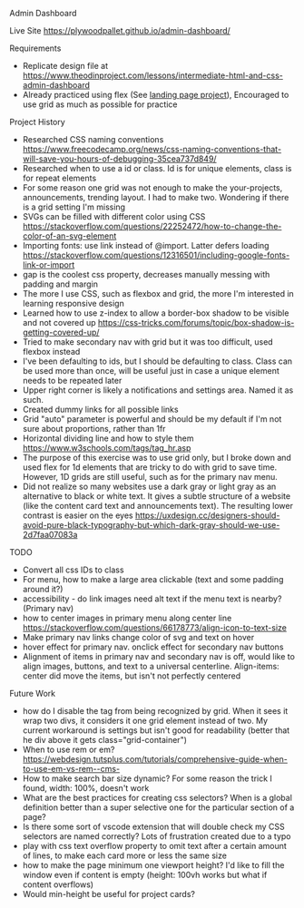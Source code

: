 Admin Dashboard

Live Site
https://plywoodpallet.github.io/admin-dashboard/

Requirements
- Replicate design file at https://www.theodinproject.com/lessons/intermediate-html-and-css-admin-dashboard
- Already practiced using flex (See [landing page project](https://github.com/PlywoodPallet/landingpage)), Encouraged to use grid as much as possible for practice

Project History
- Researched CSS naming conventions https://www.freecodecamp.org/news/css-naming-conventions-that-will-save-you-hours-of-debugging-35cea737d849/
- Researched when to use a id or class. Id is for unique elements, class is for repeat elements
- For some reason one grid was not enough to make the your-projects, announcements, trending layout. I had to make two. Wondering if there is a grid setting I'm missing
- SVGs can be filled with different color using CSS https://stackoverflow.com/questions/22252472/how-to-change-the-color-of-an-svg-element
- Importing fonts: use link instead of @import. Latter defers loading https://stackoverflow.com/questions/12316501/including-google-fonts-link-or-import
- gap is the coolest css property, decreases manually messing with padding and margin
- The more I use CSS, such as flexbox and grid, the more I'm interested in learning responsive design
- Learned how to use z-index to allow a border-box shadow to be visible and not covered up https://css-tricks.com/forums/topic/box-shadow-is-getting-covered-up/
- Tried to make secondary nav with grid but it was too difficult, used flexbox instead
- I've been defaulting to ids, but I should be defaulting to class. Class can be used more than once, will be useful just in case a unique element needs to be repeated later
- Upper right corner is likely a notifications and settings area. Named it as such.
- Created dummy links for all possible links
- Grid "auto" parameter is powerful and should be my default if I'm not sure about proportions, rather than 1fr
- Horizontal dividing line and how to style them https://www.w3schools.com/tags/tag_hr.asp
- The purpose of this exercise was to use grid only, but I broke down and used flex for 1d elements that are tricky to do with grid to save time. However, 1D grids are still useful, such as for the primary nav menu. 
- Did not realize so many websites use a dark gray or light gray as an alternative to black or white text. It gives a subtle structure of a website (like the content card text and announcements text). The resulting lower contrast is easier on the eyes https://uxdesign.cc/designers-should-avoid-pure-black-typography-but-which-dark-gray-should-we-use-2d7faa07083a

TODO
- Convert all css IDs to class
- For menu, how to make a large area clickable (text and some padding around it?)
- accessibility - do link images need alt text if the menu text is nearby? (Primary nav)
- how to center images in primary menu along center line https://stackoverflow.com/questions/66178773/align-icon-to-text-size
- Make primary nav links change color of svg and text on hover
- hover effect for primary nav. onclick effect for secondary nav buttons
- Alignment of items in primary nav and secondary nav is off, would like to align images, buttons, and text to a universal centerline. Align-items: center did move the items, but isn't not perfectly centered

Future Work
- how do I disable the <a> tag from being recognized by grid. When it sees it wrap two divs, it considers it one grid element instead of two. My current workaround is settings <a class="grid-container"> but isn't good for readability (better that he div above it gets class="grid-container")
- When to use rem or em? https://webdesign.tutsplus.com/tutorials/comprehensive-guide-when-to-use-em-vs-rem--cms-
- How to make search bar size dynamic? For some reason the trick I found, width: 100%, doesn't work
- What are the best practices for creating css selectors? When is a global definition better than a super selective one for the particular section of a page?
- Is there some sort of vscode extension that will double check my CSS selectors are named correctly? Lots of frustration created due to a typo
- play with css text overflow property to omit text after a certain amount of lines, to make each card more or less the same size
- how to make the page minimum one viewport height? I'd like to fill the window even if content is empty (height: 100vh works but what if content overflows)
- Would min-height be useful for project cards?